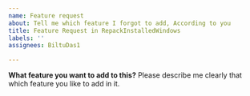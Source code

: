 ```yaml
---
name: Feature request
about: Tell me which feature I forgot to add, According to you
title: Feature Request in RepackInstalledWindows
labels: ''
assignees: BiltuDas1

---
```


**What feature you want to add to this?**
Please describe me clearly that which feature you like to add in it.
